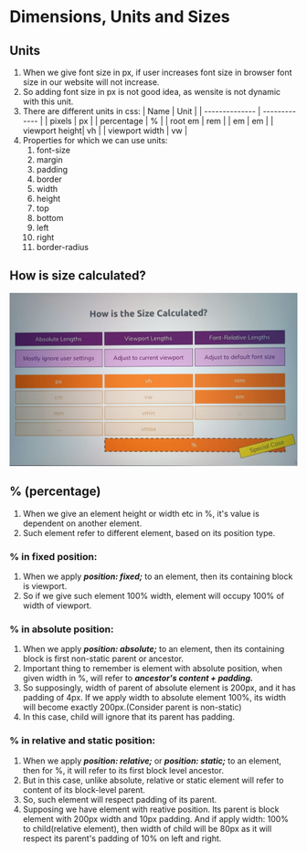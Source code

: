 # Dimensions, Units and Sizes

## Units

1. When we give font size in px, if user increases font size in browser font size in our website will not increase.
2. So adding font size in px is not good idea, as wensite is not dynamic with this unit.
3. There are different units in css:
   | Name | Unit |
   | -------------- | ------------- |
   | pixels | px |
   | percentage | % |
   | root em | rem |
   | em | em |
   | viewport height| vh |
   | viewport width | vw |
4. Properties for which we can use units:
   1. font-size
   2. margin
   3. padding
   4. border
   5. width
   6. height
   7. top
   8. bottom
   9. left
   10. right
   11. border-radius

## How is size calculated?

![How is size calulated](./SizeCalculate.jpeg)

## % (percentage)

1. When we give an element height or width etc in %, it's value is dependent on another element.
2. Such element refer to different element, based on its position type.

### % in fixed position:

1. When we apply **_position: fixed;_** to an element, then its containing block is viewport.
2. So if we give such element 100% width, element will occupy 100% of width of viewport.

### % in absolute position:

1. When we apply **_position: absolute;_** to an element, then its containing block is first non-static parent or ancestor.
2. Important thing to remember is element with absolute position, when given width in %, will refer to **_ancestor's content + padding._**
3. So supposingly, width of parent of absolute element is 200px, and it has padding of 4px. If we apply width to absolute element 100%, its width will become exactly 200px.(Consider parent is non-static)
4. In this case, child will ignore that its parent has padding.

### % in relative and static position:

1. When we apply **_position: relative;_** or **_position: static;_** to an element, then for %, it will refer to its first block level ancestor.
2. But in this case, unlike absolute, relative or static element will refer to content of its block-level parent.
3. So, such element will respect padding of its parent.
4. Supposing we have element with reative position. Its parent is block element with 200px width and 10px padding. And if apply width: 100% to child(relative element), then width of child will be 80px as it will respect its parent's padding of 10% on left and right.
